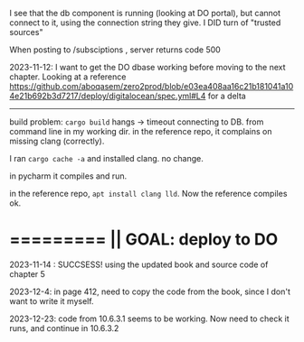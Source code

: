 I see that the db component is running (looking at DO portal), but cannot connect to it, using the connection string they give.
I DID turn of "trusted sources"


When posting to /subsciptions , server returns code 500


2023-11-12: I want to get the DO dbase working before moving to the next chapter. Looking at a reference https://github.com/aboqasem/zero2prod/blob/e03ea408aa16c21b181041a104e21b692b3d7217/deploy/digitalocean/spec.yml#L4
for a delta

---------------
build problem:
`cargo build` hangs -> timeout connecting to DB. from command line in my working dir.
in the reference repo, it complains on missing clang (correctly).

I ran `cargo cache -a` and installed clang. no change.

in pycharm it compiles and run.


in the reference repo, `apt install clang lld`. 
Now the reference compiles ok.

=========
|| GOAL: deploy to DO
=========
2023-11-14 : SUCCSESS!
using the updated book and source code of chapter 5


2023-12-4: in page 412, need to copy the code from the book, since I don't want to write it myself.

2023-12-23: code from 10.6.3.1 seems to be working.
Now need to check it runs, and continue in 10.6.3.2
